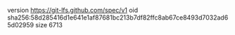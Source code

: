 version https://git-lfs.github.com/spec/v1
oid sha256:58d285416d1e641e1af87681bc213b7df82ffc8ab67ce8493d7032ad65d02959
size 6713
